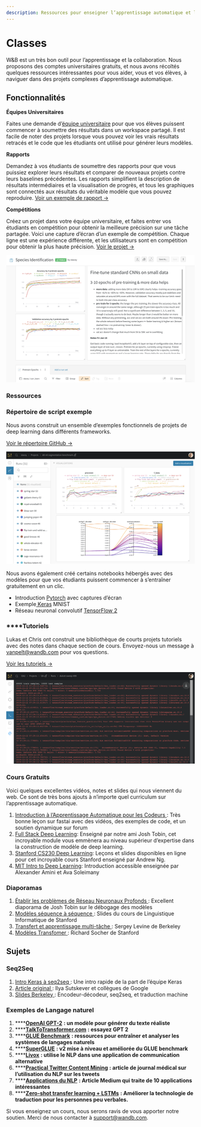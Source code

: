 ```yaml
---
description: Ressources pour enseigner l’apprentissage automatique et le deep learning
---
```


# Classes

 W&B est un très bon outil pour l’apprentissage et la collaboration. Nous proposons des comptes universitaires gratuits, et nous avons récoltés quelques ressources intéressantes pour vous aider, vous et vos élèves, à naviguer dans des projets complexes d’apprentissage automatique.

## Fonctionnalités

 **Équipes Universitaires**

 Faites une demande d’[équipe universitaire](https://www.wandb.com/academic) pour que vos élèves puissent commencer à soumettre des résultats dans un workspace partagé. Il est facile de noter des projets lorsque vous pouvez voir les vrais résultats retracés et le code que les étudiants ont utilisé pour générer leurs modèles.

**Rapports**

Demandez à vos étudiants de soumettre des rapports pour que vous puissiez explorer leurs résultats et comparer de nouveaux projets contre leurs baselines précédentes. Les rapports simplifient la description de résultats intermédiaires et la visualisation de progrès, et tous les graphiques sont connectés aux résultats du véritable modèle que vous pouvez reproduire. [Voir un exemple de rapport →](https://app.wandb.ai/stacey/keras_finetune/reports/Curriculum-Learning-in-Nature--Vmlldzo1MjcxNw)

 **Compétitions**

Créez un projet dans votre équipe universitaire, et faites entrer vos étudiants en compétition pour obtenir la meilleure précision sur une tâche partagée. Voici une capture d’écran d’un exemple de compétition. Chaque ligne est une expérience différente, et les utilisateurs sont en compétition pour obtenir la plus haute précision. [Voir le projet →](https://app.wandb.ai/wandb/feb8-emotion)

![](../../.gitbook/assets/image%20%2857%29%20%284%29%20%285%29%20%283%29%20%284%29.png)

###  Ressources

### Répertoire de script exemple

 Nous avons construit un ensemble d’exemples fonctionnels de projets de deep learning dans différents frameworks.

 [Voir le répertoire GitHub →](https://github.com/wandb/examples)

![](../../.gitbook/assets/image%20%2848%29%20%282%29%20%283%29%20%284%29%20%282%29%20%282%29.png)

 Nous avons également créé certains notebooks hébergés avec des modèles pour que vos étudiants puissent commencer à s’entraîner gratuitement en un clic.

*  Introduction [Pytorch](http://bit.ly/wandb-pytorch-intro) avec captures d’écran
*  Exemple[ Keras](http://bit.ly/wandb-keras-colab) MNIST
*   Réseau neuronal convolutif [TensorFlow 2](http://bit.ly/wandb-tf-colab)

###  ****Tutoriels

 Lukas et Chris ont construit une bibliothèque de courts projets tutoriels avec des notes dans chaque section de cours. Envoyez-nous un message à [vanpelt@wandb.com](mailto:vanpelt@wandb.com) pour vos questions.

 [Voir les tutoriels →](https://www.wandb.com/tutorials)

![](../../.gitbook/assets/image%20%2876%29%20%283%29%20%284%29%20%286%29%20%283%29%20%281%29%20%282%29.png)

###  Cours Gratuits

Voici quelques excellentes vidéos, notes et slides qui nous viennent du web. Ce sont de très bons ajouts à n’importe quel curriculum sur l’apprentissage automatique.

1.  [Introduction à l’Apprentissage Automatique pour les Codeurs ](http://course18.fast.ai/ml): Très bonne leçon sur fastai avec des vidéos, des exemples de code, et un soutien dynamique sur forum
2. [Full Stack Deep Learning](https://fullstackdeeplearning.com/march2019): Enseigné par notre ami Josh Tobin, cet incroyable module vous emmènera au niveau supérieur d’expertise dans la construction de modèle de deep learning.
3. [Stanford CS230 Deep Learning](https://cs230.stanford.edu/): Leçons et slides disponibles en ligne pour cet incroyable cours Stanford enseigné par Andrew Ng.
4. [MIT Intro to Deep Learning](http://introtodeeplearning.com/): Introduction accessible enseignée par Alexander Amini et Ava Soleimany 

###  Diaporamas

1. [Établir les problèmes de Réseau Neuronaux Profonds ](http://josh-tobin.com/troubleshooting-deep-neural-networks.html): Excellent diaporama de Josh Tobin sur le débogage des modèles
2.  [Modèles séquence à séquence ](https://nlp.stanford.edu/~johnhew/public/14-seq2seq.pdf): Slides du cours de Linguistique Informatique de Stanford
3.  [Transfert et apprentissage multi-tâche ](http://rail.eecs.berkeley.edu/deeprlcourse-fa17/f17docs/lecture_15_multi_task_learning.pdf): Sergey Levine de Berkeley
4.  [Modèles Transfomer ](https://web.stanford.edu/class/archive/cs/cs224n/cs224n.1184/lectures/lecture12.pdf): Richard Socher de Stanford

## Sujets

### Seq2Seq

1.  [Intro Keras à seq2seq ](https://blog.keras.io/a-ten-minute-introduction-to-sequence-to-sequence-learning-in-keras.html): Une intro rapide de la part de l’équipe Keras
2. [Article original ](https://papers.nips.cc/paper/5346-sequence-to-sequence-learning-with-neural-networks.pdf): Ilya Sutskever et collègues de Google
3.  [Slides Berkeley ](https://courses.d2l.ai/berkeley-stat-157/units/seq2seq.html): Encodeur-décodeur, seq2seq, et traduction machine

###  Exemples de Langage naturel

1.   ****[**OpenAI GPT-2**](https://openai.com/blog/better-language-models/) **: un modèle pour générer du texte réaliste**
2.  ****[**TalkToTransformer.com**](https://talktotransformer.com/) **: essayez GPT 2**
3.  ****[**GLUE Benchmark**](https://gluebenchmark.com/) **: ressources pour entraîner et analyser les systèmes de langages naturels**
4. \*\*\*\*[**SuperGLUE**](https://super.gluebenchmark.com/) **: v2 mise à niveau et améliorée du GLUE benchmark**
5.   ****[**Livox**](http://impact-transfer.org/zero/livox/) **: utilise le NLP dans une application de communication alternative**
6.   ****[**Practical Twitter Content Mining**](https://www.ncbi.nlm.nih.gov/pmc/articles/PMC3694275/) **: article de journal médical sur l’utilisation du NLP sur les tweets**  
7. \*\*\*\*[**Applications du NLP**](https://medium.com/@datamonsters/artificial-neural-networks-in-natural-language-processing-bcf62aa9151a) **: Article Medium qui traite de 10 applications intéressantes**
8.  ****[**Zero-shot transfer learning + LSTMs**](https://www.media.mit.edu/publications/zero-shot-transfer-learning-to-enhance-communication-for-minimally-verbal-individuals-with-autism-using-naturalistic-data/) **: Améliorer la technologie de traduction pour les personnes peu verbales.**

Si vous enseignez un cours, nous serons ravis de vous apporter notre soutien. Merci de nous contacter à [support@wandb.com](mailto:support@wandb.com).

